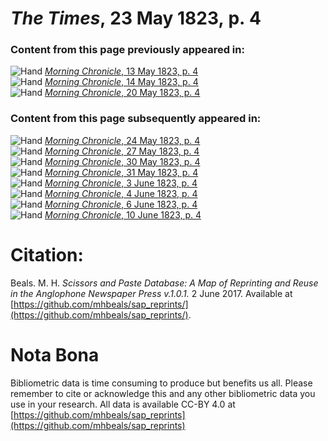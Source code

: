 # *The Times*, 23 May 1823, p. 4  
  
### Content from this page previously appeared in:  
![Hand](http://scissorsandpaste.net/wp-content/uploads/2017/06/smallhandpointer.png) [*Morning Chronicle*, 13 May 1823, p. 4](https://mhbeals.github.io/sap_html/Morning-Chronicle/Morning-Chronicle-13-May-1823-p-4)  
![Hand](http://scissorsandpaste.net/wp-content/uploads/2017/06/smallhandpointer.png) [*Morning Chronicle*, 14 May 1823, p. 4](https://mhbeals.github.io/sap_html/Morning-Chronicle/Morning-Chronicle-14-May-1823-p-4)  
![Hand](http://scissorsandpaste.net/wp-content/uploads/2017/06/smallhandpointer.png) [*Morning Chronicle*, 20 May 1823, p. 4](https://mhbeals.github.io/sap_html/Morning-Chronicle/Morning-Chronicle-20-May-1823-p-4)  
  
### Content from this page subsequently appeared in:  
![Hand](http://scissorsandpaste.net/wp-content/uploads/2017/06/smallhandpointer.png) [*Morning Chronicle*, 24 May 1823, p. 4](https://mhbeals.github.io/sap_html/Morning-Chronicle/Morning-Chronicle-24-May-1823-p-4)  
![Hand](http://scissorsandpaste.net/wp-content/uploads/2017/06/smallhandpointer.png) [*Morning Chronicle*, 27 May 1823, p. 4](https://mhbeals.github.io/sap_html/Morning-Chronicle/Morning-Chronicle-27-May-1823-p-4)  
![Hand](http://scissorsandpaste.net/wp-content/uploads/2017/06/smallhandpointer.png) [*Morning Chronicle*, 30 May 1823, p. 4](https://mhbeals.github.io/sap_html/Morning-Chronicle/Morning-Chronicle-30-May-1823-p-4)  
![Hand](http://scissorsandpaste.net/wp-content/uploads/2017/06/smallhandpointer.png) [*Morning Chronicle*, 31 May 1823, p. 4](https://mhbeals.github.io/sap_html/Morning-Chronicle/Morning-Chronicle-31-May-1823-p-4)  
![Hand](http://scissorsandpaste.net/wp-content/uploads/2017/06/smallhandpointer.png) [*Morning Chronicle*, 3 June 1823, p. 4](https://mhbeals.github.io/sap_html/Morning-Chronicle/Morning-Chronicle-3-June-1823-p-4)  
![Hand](http://scissorsandpaste.net/wp-content/uploads/2017/06/smallhandpointer.png) [*Morning Chronicle*, 4 June 1823, p. 4](https://mhbeals.github.io/sap_html/Morning-Chronicle/Morning-Chronicle-4-June-1823-p-4)  
![Hand](http://scissorsandpaste.net/wp-content/uploads/2017/06/smallhandpointer.png) [*Morning Chronicle*, 6 June 1823, p. 4](https://mhbeals.github.io/sap_html/Morning-Chronicle/Morning-Chronicle-6-June-1823-p-4)  
![Hand](http://scissorsandpaste.net/wp-content/uploads/2017/06/smallhandpointer.png) [*Morning Chronicle*, 10 June 1823, p. 4](https://mhbeals.github.io/sap_html/Morning-Chronicle/Morning-Chronicle-10-June-1823-p-4)  


# Citation: 

Beals. M. H. *Scissors and Paste Database: A Map of Reprinting and Reuse in the Anglophone Newspaper Press v.1.0.1.* 2 June 2017. Available at [https://github.com/mhbeals/sap_reprints/](https://github.com/mhbeals/sap_reprints/). 

# Nota Bona

Bibliometric data is time consuming to produce but benefits us all. Please remember to cite or acknowledge this and any other bibliometric data you use in your research. All data is available CC-BY 4.0 at [https://github.com/mhbeals/sap_reprints](https://github.com/mhbeals/sap_reprints)